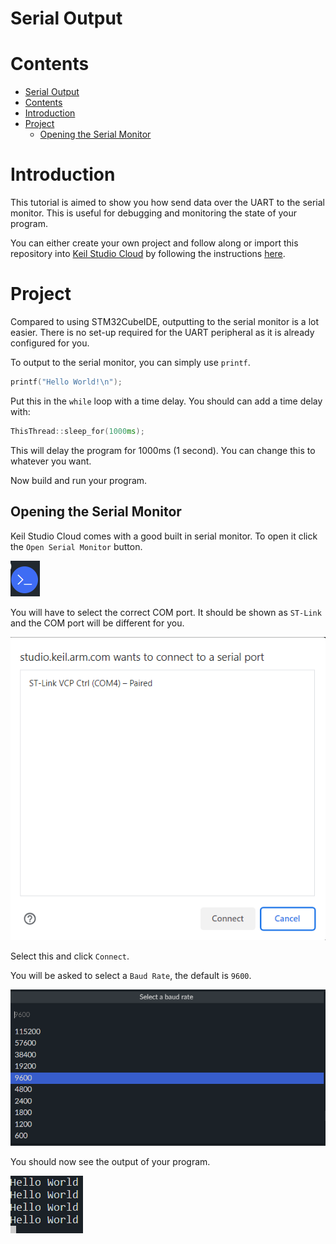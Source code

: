 # Serial Output

# Contents
- [Serial Output](#serial-output)
- [Contents](#contents)
- [Introduction](#introduction)
- [Project](#project)
  - [Opening the Serial Monitor](#opening-the-serial-monitor)

# Introduction

This tutorial is aimed to show you how send data over the UART to the serial monitor. This is useful for debugging and monitoring the state of your program.

You can either create your own project and follow along or import this repository into [Keil Studio Cloud](https://studio.keil.arm.com/) by following the instructions [here](https://github.com/QUB-ARM-STM32/User-Guide/blob/master/KeilStudioCloud/README.md#importing-a-project).

# Project

Compared to using STM32CubeIDE, outputting to the serial monitor is a lot easier. There is no set-up required for the UART peripheral as it is already configured for you.

To output to the serial monitor, you can simply use `printf`.

```cpp
printf("Hello World!\n");
```

Put this in the `while` loop with a time delay. You should can add a time delay with:

```cpp
ThisThread::sleep_for(1000ms);
```

This will delay the program for 1000ms (1 second). You can change this to whatever you want.

Now build and run your program.

## Opening the Serial Monitor

Keil Studio Cloud comes with a good built in serial monitor. To open it click the `Open Serial Monitor` button.

![Open Serial Monitor](./Images/SerialMonitorButton.png)

You will have to select the correct COM port. It should be shown as `ST-Link` and the COM port will be different for you.

![Select COM Port](./Images/SerialMonitorConnect.png)

Select this and click `Connect`. 

You will be asked to select a `Baud Rate`, the default is `9600`.

![Select Baud Rate](./Images/BaudRate.png)

You should now see the output of your program.

![Serial Monitor Output](./Images/Output.png)